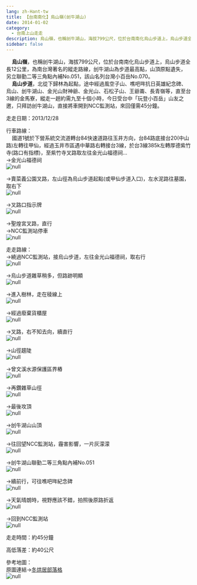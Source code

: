 ```yaml
---
lang: zh-Hant-tw
title: 【台南南化】烏山嶺(刣牛湖山)
date: 2014-01-02
category: 
  - 台南上山走走
description: 烏山嶺，也稱刣牛湖山，海拔799公尺，位於台南南化烏山步道上，烏山步道全長12公里，為南台灣著名的縱走路線，刣牛湖山為步道最高點，山頂原點遺失，另立聯勤二等三角點內補No.051，該山名列台灣小百岳No.070。 烏山步道，北從下歸林為起點，途中經過風空子山、噍吧哖抗日英雄紀念碑、烏山、刣牛湖山、金光山財神爺、金光山、石松子山、王爺崙、長青嶺等，直至台3線的金馬寮，縱走一趟約需九至十個小時，今日受台中「玩登小百岳」山友之邀，只拜訪刣牛湖山，直接將車開到NCC監測站，來回僅需45分鐘。
sidebar: false
---
```


    **烏山嶺**，也稱刣牛湖山，海拔799公尺，位於台南南化烏山步道上，烏山步道全長12公里，為南台灣著名的縱走路線，刣牛湖山為步道最高點，山頂原點遺失，另立聯勤二等三角點內補No.051，該山名列台灣小百岳No.070。  
    **烏山步道**，北從下歸林為起點，途中經過風空子山、噍吧哖抗日英雄紀念碑、烏山、刣牛湖山、金光山財神爺、金光山、石松子山、王爺崙、長青嶺等，直至台3線的金馬寮，縱走一趟約需九至十個小時，今日受台中「玩登小百岳」山友之邀，只拜訪刣牛湖山，直接將車開到NCC監測站，來回僅需45分鐘。

走走日期：2013/12/28

行車路線：  
    國道1號於下營系統交流道轉台84快速道路往玉井方向，台84路底接台20(中山路)左轉往甲仙，經過玉井市區遇中華路右轉接台3線，於台3線385k左轉厚德紫竹寺(路口有指標)，至紫竹寺叉路取左往金光山福德祠...  
→金光山福德祠  
![null](image/1014649411_l.jpg)

→賣菜義公園叉路，左山徑為烏山步道起點(或甲仙步道入口)，左水泥路往墓園，取右下  
![null](image/1014649408_l.jpg)

→叉路口指示牌  
![null](image/1014649409_l.jpg)

→聖煌宮叉路，直行  
→NCC監測站停車  
![null](image/1014649337_l.jpg)  

走走路線：  
→繞過NCC監測站，接烏山步道，左往金光山福德祠，取右行  
![null](image/1014649357_l.jpg)

→烏山步道雜草稍多，但路跡明顯  
![null](image/1014649359_l.jpg)

→進入樹林，走在稜線上  
![null](image/1014649366_l.jpg)

→經過廢棄貨櫃屋  
![null](image/1014649373_l.jpg)

→叉路，右不知去向，續直行  
![null](image/1014649379_l.jpg)

→山徑趨陡  
![null](image/1014649382_l.jpg)

→曾文溪水源保護區界樁  
![null](image/1014649384_l.jpg)

→再鑽雜草山徑  
![null](image/1014649386_l.jpg)

→最後攻頂  
![null](image/1014649388_l.jpg)

→刣牛湖山山頂  
![null](image/1014649389_l.jpg)

→往回望NCC監測站，霾害影響，一片灰濛濛  
![null](image/1014649393_l.jpg)

→刣牛湖山聯勤二等三角點內補No.051  
![null](image/1014649396_l.jpg)

→續前行，可往噍吧哖紀念碑  
![null](image/1014649399_l.jpg)

→天氣晴朗時，視野應該不錯，拍照後原路折返  
![null](image/1014649402_l.jpg)

→回到NCC監測站  
![null](image/1014649405_l.jpg)

走走時間：約45分鐘

高低落差：約40公尺

參考地圖：  
原圖連結→[冬烘居部落格](http://living.donghong.info/blog/?p=626)  
![null](image/1014660503_l.jpg)